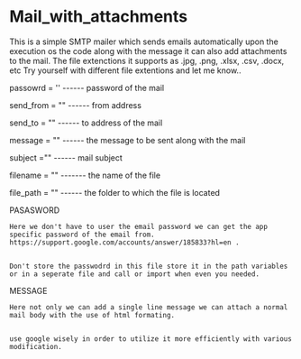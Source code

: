 # Mail_with_attachments

This is a simple SMTP mailer which sends emails automatically upon the execution os the code along with the message it can also add attachments to the mail.
The file extenctions it supports as .jpg, .png, .xlsx, .csv, .docx, etc
Try yourself with different file extentions and let me know..


passowrd = ''  ------  password of the mail

send_from = "" ------ from address

send_to = ""   ------ to address of the mail

message = ""   ------  the message to be sent along with the mail

subject =""    ------ mail subject

filename = ""  ------- the name of the file

file_path = "" ------ the folder to which the file is located

PASASWORD
    
    
    Here we don't have to user the email password we can get the app specific password of the email from.
    https://support.google.com/accounts/answer/185833?hl=en .
    
    
    Don't store the passwodrd in this file store it in the path variables or in a seperate file and call or import when even you needed.

MESSAGE

    Here not only we can add a single line message we can attach a normal mail body with the use of html formating.
    
    
    use google wisely in order to utilize it more efficiently with various modification.
